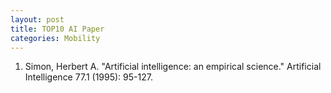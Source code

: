 ```yaml
---
layout: post
title: TOP10 AI Paper
categories: Mobility
---
```


1. Simon, Herbert A. "Artificial intelligence: an empirical science." Artificial Intelligence 77.1 (1995): 95-127.